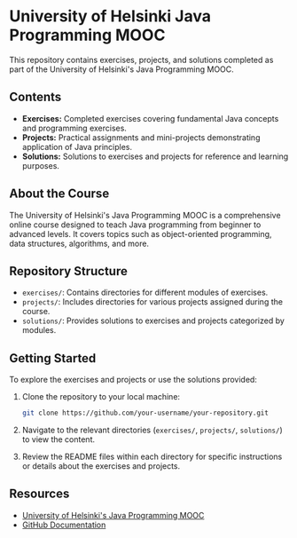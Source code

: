 # University of Helsinki Java Programming MOOC

This repository contains exercises, projects, and solutions completed as part of the University of Helsinki's Java Programming MOOC.

## Contents

- **Exercises:** Completed exercises covering fundamental Java concepts and programming exercises.
- **Projects:** Practical assignments and mini-projects demonstrating application of Java principles.
- **Solutions:** Solutions to exercises and projects for reference and learning purposes.

## About the Course

The University of Helsinki's Java Programming MOOC is a comprehensive online course designed to teach Java programming from beginner to advanced levels. It covers topics such as object-oriented programming, data structures, algorithms, and more.

## Repository Structure

- `exercises/`: Contains directories for different modules of exercises.
- `projects/`: Includes directories for various projects assigned during the course.
- `solutions/`: Provides solutions to exercises and projects categorized by modules.

## Getting Started

To explore the exercises and projects or use the solutions provided:

1. Clone the repository to your local machine:

   ```bash
   git clone https://github.com/your-username/your-repository.git
   ```

2. Navigate to the relevant directories (`exercises/`, `projects/`, `solutions/`) to view the content.

3. Review the README files within each directory for specific instructions or details about the exercises and projects.

## Resources

- [University of Helsinki's Java Programming MOOC](https://java-programming.mooc.fi/part-1)
- [GitHub Documentation](https://docs.github.com/)
